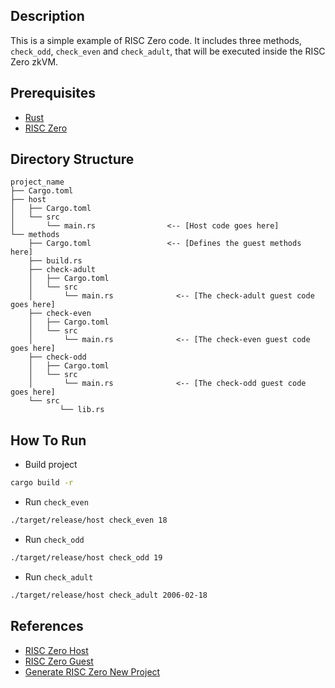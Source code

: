 ## Description

This is a simple example of RISC Zero code. It includes three methods, `check_odd`, `check_even` and `check_adult`, that will be executed inside the RISC Zero zkVM.

## Prerequisites

- [Rust](https://www.rust-lang.org/tools/install)
- [RISC Zero](https://dev.risczero.com/api/zkvm/install)

## Directory Structure

```text
project_name
├── Cargo.toml
├── host
│   ├── Cargo.toml
│   └── src
│   	└── main.rs                <-- [Host code goes here]
└── methods
	├── Cargo.toml                 <-- [Defines the guest methods here]
	├── build.rs
	├── check-adult
	│   ├── Cargo.toml
	│   └── src
	│   	└── main.rs              <-- [The check-adult guest code goes here]
	├── check-even
	│   ├── Cargo.toml
	│   └── src
	│   	└── main.rs              <-- [The check-even guest code goes here]
	├── check-odd
	│   ├── Cargo.toml
	│   └── src
	│   	└── main.rs              <-- [The check-odd guest code goes here]
	└── src
    	   └── lib.rs
```

## How To Run

- Build project
```bash
cargo build -r
```
- Run `check_even`
```bash
./target/release/host check_even 18
```
- Run `check_odd`
```bash
./target/release/host check_odd 19
```
- Run `check_adult`
```bash
./target/release/host check_adult 2006-02-18
```

## References

- [RISC Zero Host](https://dev.risczero.com/api/zkvm/guest-code-101)
- [RISC Zero Guest](https://dev.risczero.com/api/zkvm/host-code-101)
- [Generate RISC Zero New Project](https://dev.risczero.com/api/zkvm/quickstart)